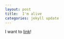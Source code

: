 ```yaml
---
layout: post
title:  I'm alive
categories: jekyll update
---
```


I want to [link](//codecurious.org)!